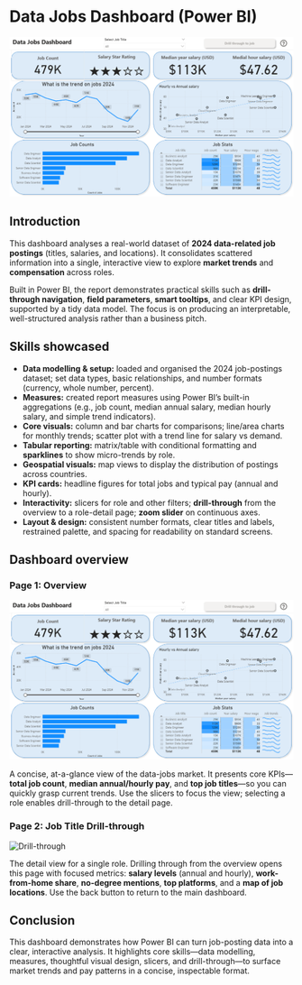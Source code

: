 # Data Jobs Dashboard (Power BI)

![Dashboard](dashboard.png)

## Introduction
This dashboard analyses a real-world dataset of **2024 data-related job postings** (titles, salaries, and locations). It consolidates scattered information into a single, interactive view to explore **market trends** and **compensation** across roles.

Built in Power BI, the report demonstrates practical skills such as **drill-through navigation**, **field parameters**, **smart tooltips**, and clear KPI design, supported by a tidy data model. The focus is on producing an interpretable, well-structured analysis rather than a business pitch.

## Skills showcased

- **Data modelling & setup:** loaded and organised the 2024 job-postings dataset; set data types, basic relationships, and number formats (currency, whole number, percent).
- **Measures:** created report measures using Power BI’s built-in aggregations (e.g., job count, median annual salary, median hourly salary, and simple trend indicators).
- **Core visuals:** column and bar charts for comparisons; line/area charts for monthly trends; scatter plot with a trend line for salary vs demand.
- **Tabular reporting:** matrix/table with conditional formatting and **sparklines** to show micro-trends by role.
- **Geospatial visuals:** map views to display the distribution of postings across countries.
- **KPI cards:** headline figures for total jobs and typical pay (annual and hourly).
- **Interactivity:** slicers for role and other filters; **drill-through** from the overview to a role-detail page; **zoom slider** on continuous axes.
- **Layout & design:** consistent number formats, clear titles and labels, restrained palette, and spacing for readability on standard screens.

## Dashboard overview

### Page 1: Overview
![Dashboard](dashboard.png)

A concise, at-a-glance view of the data-jobs market. It presents core KPIs—**total job count**, **median annual/hourly pay**, and **top job titles**—so you can quickly grasp current trends. Use the slicers to focus the view; selecting a role enables drill-through to the detail page.

### Page 2: Job Title Drill-through
![Drill-through](drilltojob.JPG)

The detail view for a single role. Drilling through from the overview opens this page with focused metrics: **salary levels** (annual and hourly), **work-from-home share**, **no-degree mentions**, **top platforms**, and a **map of job locations**. Use the back button to return to the main dashboard.

## Conclusion

This dashboard demonstrates how Power BI can turn job-posting data into a clear, interactive analysis. It highlights core skills—data modelling, measures, thoughtful visual design, slicers, and drill-through—to surface market trends and pay patterns in a concise, inspectable format.




